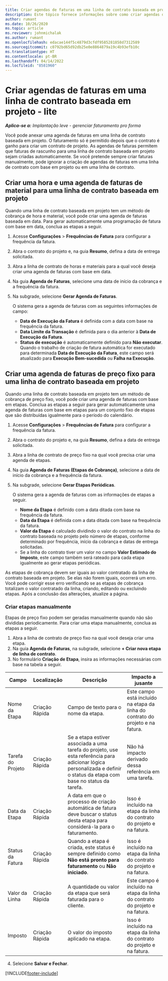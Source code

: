 ```yaml
---
title: Criar agendas de faturas em uma linha de contrato baseada em projeto - lite
description: Este tópico fornece informações sobre como criar agendas de faturas e etapas.
author: rumant
ms.date: 10/26/2020
ms.topic: article
ms.reviewer: johnmichalak
ms.author: rumant
ms.openlocfilehash: edacae144f5c4879d3cfdf9585281858d7312589
ms.sourcegitcommit: c0792bd65d92db25e0e8864879a19c4b93efb10c
ms.translationtype: HT
ms.contentlocale: pt-BR
ms.lasthandoff: 04/14/2022
ms.locfileid: "8581960"
---
```

# <a name="create-invoice-schedules-on-a-project-based-contract-line---lite"></a>Criar agendas de faturas em uma linha de contrato baseada em projeto - lite

_**Aplica-se a:** Implantação leve - gerenciar faturamento pro forma_

Você pode anexar uma agenda de faturas em uma linha de contrato baseada em projeto. O faturamento só é permitido depois que o contrato é ganho para criar um contrato de projeto. As agendas de faturas permitem que faturas de rascunho para uma linha de contrato baseada em projeto sejam criadas automaticamente. Se você pretende sempre criar faturas manualmente, pode ignorar a criação de agendas de faturas em uma linha de contrato com base em projeto ou em uma linha de contrato.

## <a name="create-a-time-and-material-invoice-schedule-for-a-project-based-contract-line"></a>Criar uma hora e uma agenda de faturas de material para uma linha de contrato baseada em projeto

Quando uma linha de contrato baseada em projeto tem um método de cobrança de hora e material, você pode criar uma agenda de faturas baseada em data. Para gerar automaticamente uma programação de fatura com base em data, conclua as etapas a seguir.

1. Acesse **Configurações** > **Frequências de Fatura** para configurar a frequência da fatura.
2. Abra o contrato do projeto e, na guia **Resumo**, defina a data de entrega solicitada.
3. Abra a linha de contrato de horas e materiais para a qual você deseja criar uma agenda de faturas com base em data. 
4. Na guia **Agenda de Faturas**, selecione uma data de início da cobrança e a frequência da fatura. 
5. Na subgrade, selecione **Gerar Agenda de Faturas**.

    O sistema gera a agenda de faturas com as seguintes informações de campo:

    - **Data de Execução da Fatura** é definida com a data com base na frequência da fatura.
    - **Data Limite da Transação** é definida para o dia anterior à **Data de Execução da Fatura**.
    - **Status de execução** é automaticamente definido para **Não executar**. Quando o trabalho de criação de fatura automática for executado para determinada **Data de Execução da Fatura**, este campo será atualizado para **Execução Bem-sucedida** ou **Falha na Execução**.

## <a name="create-a-fixed-price-invoice-schedule-for-a-project-based-contract-line"></a>Criar uma agenda de faturas de preço fixo para uma linha de contrato baseada em projeto

Quando uma linha de contrato baseada em projeto tem um método de cobrança de preço fixo, você pode criar uma agenda de faturas com base em etapas. Conclua as etapas a seguir para gerar automaticamente uma agenda de faturas com base em etapas para um conjunto fixo de etapas que são distribuídas igualmente para o período do calendário.

1. Acesse **Configurações** > **Frequências de Fatura** para configurar a frequência da fatura.
2. Abra o contrato do projeto e, na guia **Resumo**, defina a data de entrega solicitada.
3. Abra a linha de contrato de preço fixo na qual você precisa criar uma agenda de etapas. 
4. Na guia **Agenda de Faturas (Etapas de Cobrança)**, selecione a data de início da cobrança e a frequência da fatura. 
5. Na subgrade, selecione **Gerar Etapas Periódicas**.

    O sistema gera a agenda de faturas com as informações de etapas a seguir.

    - **Nome da Etapa** é definido com a data ditada com base na frequência da fatura.
    - **Data da Etapa** é definida com a data ditada com base na frequência da fatura.
    - **Valor da Etapa** é calculado dividindo o valor do contrato na linha do contrato baseada no projeto pelo número de etapas, conforme determinado por frequência, início da cobrança e datas de entrega solicitadas.
    - Se a linha do contrato tiver um valor no campo **Valor Estimado do Imposto**, este campo também será rateado para cada etapa igualmente ao gerar etapas periódicas.

As etapas de cobrança devem ser iguais ao valor contratado da linha de contrato baseada em projeto. Se elas não forem iguais, ocorrerá um erro. Você pode corrigir esse erro verificando se as etapas de cobrança totalizam o valor contratado da linha, criando, editando ou excluindo etapas. Após a conclusão das alterações, atualize a página.

### <a name="manually-create-milestones"></a>Criar etapas manualmente

Etapas de preço fixo podem ser geradas manualmente quando não são divididas periodicamente. Para criar uma etapa manualmente, conclua as etapas a seguir.

1. Abra a linha de contrato de preço fixo na qual você deseja criar uma etapa. 
2. Na guia **Agenda de Faturas**, na subgrade, selecione **+ Criar nova etapa de linha de contrato**.
3. No formulário **Criação de Etapa**, insira as informações necessárias com base na tabela a seguir. 

| Campo | Localização | Descrição | Impacto a jusante |
| --- | --- | --- | --- |
| Nome da Etapa | Criação Rápida | Campo de texto para o nome da etapa. | Este campo está incluído na etapa da linha do contrato do projeto e na fatura. |
| Tarefa do Projeto | Criação Rápida | Se a etapa estiver associada a uma tarefa do projeto, use esta referência para adicionar lógica personalizada e definir o status da etapa com base no status da tarefa. | Não há impacto derivado dessa referência em uma tarefa. |
| Data da Etapa | Criação Rápida | A data em que o processo de criação automática de fatura deve buscar o status desta etapa para considerá-la para o faturamento. | Isso é incluído na etapa da linha do contrato do projeto e na fatura. |
| Status da Fatura | Criação Rápida | Quando a etapa é criada, este status é sempre definido como **Não está pronto para faturamento** ou **Não iniciado**. | Isso é incluído na etapa da linha do contrato do projeto e na fatura. |
| Valor da Linha | Criação Rápida | A quantidade ou valor da etapa que será faturada para o cliente. | Este campo é incluído na etapa da linha do contrato do projeto e na fatura. |
| Imposto | Criação Rápida | O valor do imposto aplicado na etapa. | Isso é incluído na etapa da linha do contrato do projeto e na fatura. |

4. Selecione **Salvar e Fechar**.


[!INCLUDE[footer-include](../../includes/footer-banner.md)]